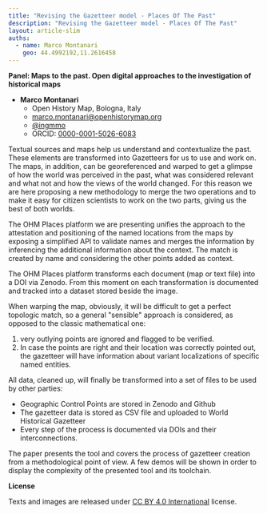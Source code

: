```yaml
---
title: "Revising the Gazetteer model - Places Of The Past"
description: "Revising the Gazetteer model - Places Of The Past"
layout: article-slim
auths:
  - name: Marco Montanari
    geo: 44.4992192,11.2616458
---
```


**Panel: Maps to the past. Open digital approaches to the investigation of historical maps**

- **Marco Montanari**
  - Open History Map, Bologna, Italy
  - [marco.montanari@openhistorymap.org](mailto:marco.montanari@openhistorymap.org)
  - [@ingmmo](https://twitter.com/ingmmo)
  - ORCID: [0000-0001-5026-6083](https://orcid.org/0000-0001-5026-6083)


Textual sources and maps help us understand and contextualize the past. These elements are transformed into Gazetteers for us to use and work on. The maps, in addition, can be georeferenced and warped to get a glimpse of how the world was perceived in the past, what was considered relevant and what not and how the views of the world changed. For this reason we are here proposing a new methodology to merge the two operations and to make it easy for citizen scientists to work on the two parts, giving us the best of both worlds. 

The OHM Places platform we are presenting unifies the approach to the attestation and positioning of the named locations from the maps by exposing a simplified API to validate names and merges the information by inferencing the additional information about the context. The match is created by name and considering the other points added as context. 

The OHM Places platform transforms each document (map or text file) into a DOI via Zenodo. From this moment on each transformation is documented and tracked into a dataset stored beside the image. 

When warping the map, obviously, it will be difficult to get a perfect topologic match, so a general "sensible" approach is considered, as opposed to the classic mathematical one: 

1. very outlying points are ignored and flagged to be verified. 
2. In case the points are right and their location was correctly pointed out, the gazetteer will have information about variant localizations of specific named entities.

All data, cleaned up, will finally be transformed into a set of files to be used by other parties: 
- Geographic Control Points are stored in Zenodo and Github
- The gazetteer data is stored as CSV file and uploaded to World Historical Gazetteer
- Every step of the process is documented via DOIs and their interconnections.

The paper presents the tool and covers the process of gazetteer creation from a methodological point of view. A few demos will be shown in order to display the complexity of the presented tool and its toolchain. 

**License**

Texts and images are released under [CC BY 4.0 International](https://creativecommons.org/licenses/by/4.0/) license.
